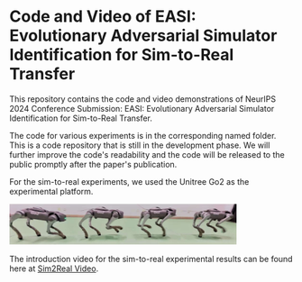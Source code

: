 # Code and Video of EASI: Evolutionary Adversarial Simulator Identification for Sim-to-Real Transfer
 


This repository contains the code and video demonstrations of NeurIPS 2024 Conference Submission: EASI: Evolutionary Adversarial Simulator Identification for Sim-to-Real Transfer. 

The code for various experiments is in the corresponding named folder. This is a code repository that is still in the development phase. We will further improve the code's readability and  the code will be released to the public promptly after the paper's publication.

For the sim-to-real experiments, we used the Unitree Go2 as the experimental platform. 

<img src="pics/Go2_sim-2-real_experiment.png" alt="Go2_sim-2-real_experiment" style="width:80%;">

 The introduction video for the sim-to-real experimental results can be found here at [Sim2Real Video](https://youtu.be/4Zz61-QDLOw).





